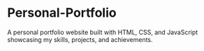 # Personal-Portfolio
A personal portfolio website built with HTML, CSS, and JavaScript showcasing my skills, projects, and achievements.
